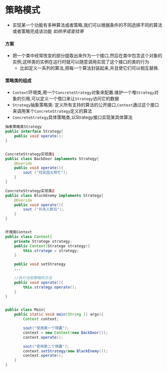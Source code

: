 # 策略模式

* 实现某一个功能有多种算法或者策略,我们可以根据条件的不同选择不同的算法或者策略完成该功能  *如排序或查找等*

#### 方案
* 把一个类中经常改变的部分提取出来作为一个接口,然后在类中包含这个对象的实例,这样类的实例在运行时就可以随意调用实现了这个接口的类的行为
    * 比如定义一系列的算法,把每一个算法封装起来,并且使它们可以相互替换.

#### 策略类的组成
* `Context`环境类,用一个`ConcreteStrategy`对象来配置.维护一个堆`Strategy`对象的引用,可以定义一个借口来让`Strategy`访问它的数据
* `Strategy`抽象策略类: 定义所有支持的算法的公开接口,`Context`通过这个接口来调用某个`ConcreteStrategy`定义的算法
* `ConcreteStrategy`具体策略类,以Strategy接口实现某具体算法


```java
抽象策略类Strategy 
public interface Strategy{
    public void operate();
}


ConcreteStrategy实现类1
public class BackDoor implements Strategy{
    @Overide
    public void operate(){
        sout ("找吴国太帮忙");
    }
}

ConcreteStrategy实现类2
public class BlockEnemy implements Strategy{
    @Overide
    public void operate(){
        sout ("孙夫人断后");
    }
}


环境类Context
public class Context{
    private Stratege strategy;
    public Context(Stratege strategy){
        this.stratege = strategy;
    }

    public void setStrategy
    ...

    //执行当前策略的方法
    public void operate(){
        this.strategy.operate();
    }
}


public class Main{
    public static void main(String [] args){
        Context context;

        sout("使用第一个锦囊");
        context = new Context(new BackDoor());
        context.operate();

        sout("使用第二个锦囊");
        context.setStrategy(new BlackEnemy());
        context.operate();
    }
}

```